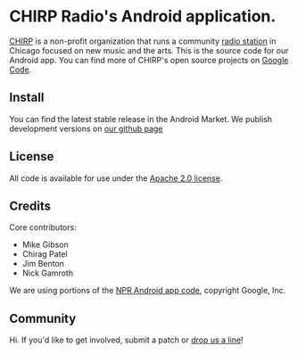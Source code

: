# CHIRP Radio's Android application.

[CHIRP](http://chicagoindieradio.org/) is a non-profit organization that runs
a community [radio station](http://chirpradio.org/) in Chicago focused on new
music and the arts.
This is the source code for our Android app. You can find more of CHIRP's open
source projects on [Google Code](http://code.google.com/p/chirpradio/).

## Install

You can find the latest stable release in the Android Market. We publish
development versions on
[our github page](http://chirpradio.github.com/chirpradio-android/)

## License

All code is available for use under the
[Apache 2.0 license](http://www.apache.org/licenses/LICENSE-2.0.html).

## Credits

Core contributors:

- Mike Gibson
- Chirag Patel
- Jim Benton
- Nick Gamroth

We are using portions of the
[NPR Android app code](http://code.google.com/p/npr-android-app/),
copyright Google, Inc.

## Community

Hi. If you'd like to get involved, submit a patch or
[drop us a line](http://groups.google.com/group/chirpdev)!
